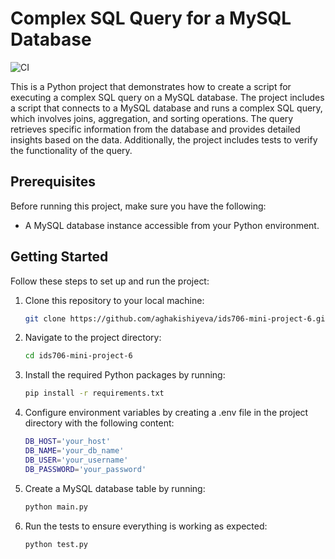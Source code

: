 # Complex SQL Query for a MySQL Database 

![CI](https://github.com/aghakishiyeva/ids706-mini-project-6/actions/workflows/CRUD.yml/badge.svg)


This is a Python project that demonstrates how to create a script for executing a complex SQL query on a MySQL database. The project includes a script that connects to a MySQL database and runs a complex SQL query, which involves joins, aggregation, and sorting operations. The query retrieves specific information from the database and provides detailed insights based on the data. Additionally, the project includes tests to verify the functionality of the query.


## Prerequisites

Before running this project, make sure you have the following:

* A MySQL database instance accessible from your Python environment.

## Getting Started

Follow these steps to set up and run the project:

1. Clone this repository to your local machine:

   ```bash
   git clone https://github.com/aghakishiyeva/ids706-mini-project-6.git
   ```

2. Navigate to the project directory:

   ```bash
   cd ids706-mini-project-6
   ```
   
3. Install the required Python packages by running:

   ```bash
   pip install -r requirements.txt
   ```

4. Configure environment variables by creating a .env file in the project directory with the following content:

   ```bash
   DB_HOST='your_host'
   DB_NAME='your_db_name'
   DB_USER='your_username'
   DB_PASSWORD='your_password'
   ```

5. Create a MySQL database table by running:

   ```bash
   python main.py
   ```

6. Run the tests to ensure everything is working as expected:

   ```bash
   python test.py
   ```
